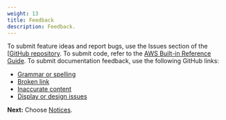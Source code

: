 ```yaml
---
weight: 13
title: Feedback
description: Feedback.
---
```


To submit feature ideas and report bugs, use the Issues section of the [[GitHub repository](https://github.com/aws-ia/cfn-abi-crowdstrike-fcs). To submit code, refer to the [AWS Built-in Reference Guide](https://a.co/j72wxaw). To submit documentation feedback, use the following GitHub links:

* [Grammar or spelling](https://github.com/aws-ia/cfn-abi-crowdstrike-fcs/issues/new?labels=documentation,grammar+or+spelling&title=Deployment+guide+feedback&body=Section+heading:%0ADocumentation+issue+description:%0A)
* [Broken link](https://github.com/aws-ia/cfn-abi-crowdstrike-fcs/issues/new?labels=documentation,broken+link&title=Deployment+guide+feedback&body=Section+heading:%0ADocumentation+issue+description:%0A)
* [Inaccurate content](https://github.com/aws-ia/cfn-abi-crowdstrike-fcs/issues/new?labels=documentation,inaccurate+content&title=Deployment+guide+feedback&body=Section+heading:%0ADocumentation+issue+description:%0A)
* [Display or design issues](https://github.com/aws-ia/cfn-abi-crowdstrike-fcs/issues/new?labels=documentation,display+and+design&title=Deployment+guide+feedback&body=Section+heading:%0ADocumentation+issue+description:%0A)

**Next:** Choose [Notices](/notices/index.html).